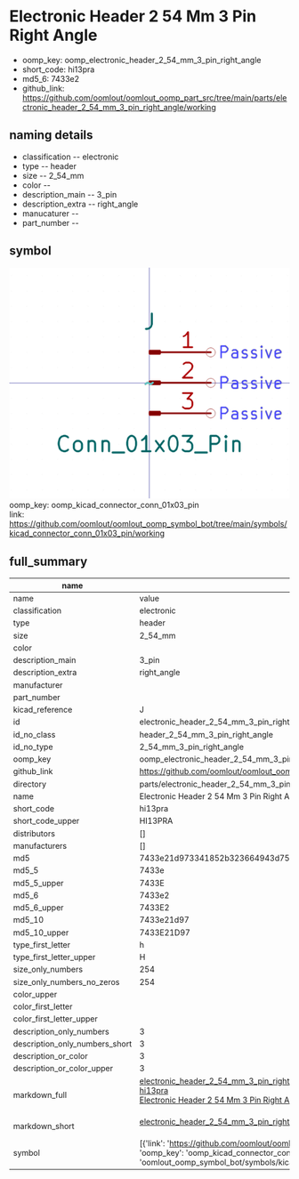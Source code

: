 # Electronic Header 2 54 Mm 3 Pin Right Angle

  
* oomp_key: oomp_electronic_header_2_54_mm_3_pin_right_angle 
* short_code: hi13pra
* md5_6: 7433e2  
* github_link: https://github.com/oomlout/oomlout_oomp_part_src/tree/main/parts/electronic_header_2_54_mm_3_pin_right_angle/working  
## naming details
* classification -- electronic
* type -- header
* size -- 2_54_mm
* color -- 
* description_main -- 3_pin
* description_extra -- right_angle
* manucaturer -- 
* part_number -- 



## symbol

![](symbol/0/working/working_600.png)  
oomp_key: oomp_kicad_connector_conn_01x03_pin  
link: https://github.com/oomlout/oomlout_oomp_symbol_bot/tree/main/symbols/kicad_connector_conn_01x03_pin/working  


## full_summary
| name | value | 
| --- | --- | 
| name | value | 
| classification | electronic | 
| type | header | 
| size | 2_54_mm | 
| color |  | 
| description_main | 3_pin | 
| description_extra | right_angle | 
| manufacturer |  | 
| part_number |  | 
| kicad_reference | J | 
| id | electronic_header_2_54_mm_3_pin_right_angle | 
| id_no_class | header_2_54_mm_3_pin_right_angle | 
| id_no_type | 2_54_mm_3_pin_right_angle | 
| oomp_key | oomp_electronic_header_2_54_mm_3_pin_right_angle | 
| github_link | https://github.com/oomlout/oomlout_oomp_part_src/tree/main/parts/electronic_header_2_54_mm_3_pin_right_angle/working | 
| directory | parts/electronic_header_2_54_mm_3_pin_right_angle | 
| name | Electronic Header 2 54 Mm 3 Pin Right Angle | 
| short_code | hi13pra | 
| short_code_upper | HI13PRA | 
| distributors | [] | 
| manufacturers | [] | 
| md5 | 7433e21d973341852b323664943d75ef | 
| md5_5 | 7433e | 
| md5_5_upper | 7433E | 
| md5_6 | 7433e2 | 
| md5_6_upper | 7433E2 | 
| md5_10 | 7433e21d97 | 
| md5_10_upper | 7433E21D97 | 
| type_first_letter | h | 
| type_first_letter_upper | H | 
| size_only_numbers | 254 | 
| size_only_numbers_no_zeros | 254 | 
| color_upper |  | 
| color_first_letter |  | 
| color_first_letter_upper |  | 
| description_only_numbers | 3 | 
| description_only_numbers_short | 3 | 
| description_or_color | 3 | 
| description_or_color_upper | 3 | 
| markdown_full | [electronic_header_2_54_mm_3_pin_right_angle](https://github.com/oomlout/oomlout_oomp_part_src/tree/main/parts/electronic_header_2_54_mm_3_pin_right_angle/working)<br>[hi13pra](https://github.com/oomlout/oomlout_oomp_part_src/tree/main/parts/electronic_header_2_54_mm_3_pin_right_angle/working)<br>[Electronic Header 2 54 Mm 3 Pin Right Angle](https://github.com/oomlout/oomlout_oomp_part_src/tree/main/parts/electronic_header_2_54_mm_3_pin_right_angle/working)<br><br> | 
| markdown_short | [electronic_header_2_54_mm_3_pin_right_angle](https://github.com/oomlout/oomlout_oomp_part_src/tree/main/parts/electronic_header_2_54_mm_3_pin_right_angle/working)<br><br> | 
| symbol | [{'link': 'https://github.com/oomlout/oomlout_oomp_symbol_bot/tree/main/symbols/kicad_connector_conn_01x03_pin', 'oomp_key': 'oomp_kicad_connector_conn_01x03_pin', 'directory': 'oomlout_oomp_symbol_bot/symbols/kicad_connector_conn_01x03_pin//working/working.kicad_sym'}] | 
